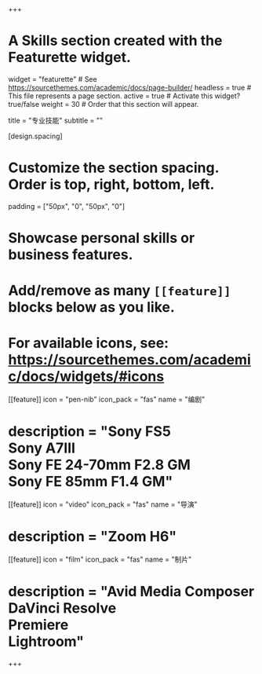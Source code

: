 +++
# A Skills section created with the Featurette widget.
widget = "featurette"  # See https://sourcethemes.com/academic/docs/page-builder/
headless = true  # This file represents a page section.
active = true  # Activate this widget? true/false
weight = 30  # Order that this section will appear.

title = "专业技能"
subtitle = ""

[design.spacing]
  # Customize the section spacing. Order is top, right, bottom, left.
  padding = ["50px", "0", "50px", "0"]

# Showcase personal skills or business features.
# 
# Add/remove as many `[[feature]]` blocks below as you like.
# 
# For available icons, see: https://sourcethemes.com/academic/docs/widgets/#icons

[[feature]]
  icon = "pen-nib"
  icon_pack = "fas"
  name = "编剧"
  # description = "Sony FS5<br>Sony A7III<br>Sony FE 24-70mm F2.8 GM<br>Sony FE 85mm F1.4 GM"

[[feature]]
  icon = "video"
  icon_pack = "fas"
  name = "导演"
  # description = "Zoom H6"

[[feature]]
  icon = "film"
  icon_pack = "fas"
  name = "制片"
  # description = "Avid Media Composer<br>DaVinci Resolve<br>Premiere<br>Lightroom"

+++
